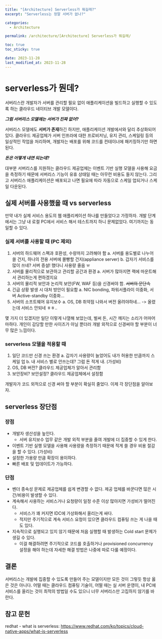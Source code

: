 ```yaml
---
title: "[Architecture] Serverless가 뭐길래?"
excerpt: "Serverless는 정말 서버가 없나?"

categories:
  - Architecture

permalink: /architecture/[Architecture] Serverless가 뭐길래/

toc: true
toc_sticky: true

date: 2023-11-28
last_modified_at: 2023-11-28
---
```


# serverless가 뭔데?

서버리스란 개발자가 서버를 관리할 필요 없이 애플리케이션을 빌드하고 실행할 수 있도록 하는 클라우드 네이티브 개발 모델이다.

***그럼 서버리스 모델에는 서버가 진짜 없어?***

서버리스 모델에도 **서버가 존재**하긴 하지만, 애플리케이션 개발에서와 달리 추상화되어 있다. 클라우드 제공업체가 서버 인프라에 대한 프로비저닝, 유지 관리, 스케일링 등의 일상적인 작업을 처리하며, 개발자는 배포를 위해 코드를 컨테이너에 패키징하기만 하면 된다.

***돈은 어떻게 내면 되는데?***

대부분 서버리스를 지원하는 클라우드 제공업체는 이벤트 기반 실행 모델을 사용해 요금을 측정하기 때문에 서버리스 기능이 유휴 상태일 때는 아무런 비용도 들지 않는다. 그리고 서버리스 애플리케이션은 배포되고 나면 필요에 따라 자동으로 스케일 업되거나 스케일 다운된다.

## 실제 서버를 사용했을 때 vs serverless

만약 내가 실제 서비스 용도의 웹 애플리케이션 하나를 만들었다고 가정하자.
개발 단계에서는 그냥 내 로컬 PC에서 서비스 해서 테스트까지 하니 문제없었다. 여기까지는 동일할 수 있다.

### 실제 서버를 사용할 때 (PC 제외)

1. 서버의 하드웨어 스펙과 호환성, 수량까지 고려해야 함
  a. 서버를 용도별로 나누어 쓸 건지, 하나의 전용 서버에 몰빵할 건지(appliance server)
  b. 갑자기 서비스를 많이 쓰네? 서버 증설! 했다니 사용량 줄음 ㅠ
2. 서버를 물리적으로 보관하고 관리할 공간과 환경
  a. 서버가 많아지면 랙에 마운트해서 관리하는게 편하겠지요
3. 서버의 물리적 보안과 논리적 보안(FW, WAF 등)을 신경써야 함. ~~서버의 문단속~~
4. 긴급 상황 발생 시 대처 방안이 필요함
  a. NIC bonding, 파워서플라이 이중화, 서버 Active-standby 이중화...
5. 서버의 소프트웨어 유지보수
  a. OS, DB 취약점 나와서 버전 올려야하네... -> 올렸는데 서비스 안되네 ㅎㅎ..

몇 가지 더 있겠지만 일단 이렇게 나열해 보았는데, 벌써 돈, 시간 깨지는 소리가 어마어마하다. 개인이 감당할 만한 사이즈가 아닐 뿐더러 개발 외적으로 신경써야 할 부분이 너무 많은 느낌이다.

### serverless 모델을 적용할 때

1. 일단 코드만 신경 쓰는 환경
  a. 갑자기 사용량이 늘었어도 내가 허용한 만큼까지 스케일 업
  b. 내 서비스 별로 안쓰는데? 그럼 돈 적게 내. (가성비)
2. OS, DB 버전? 클라우드 제공업체가 알아서 관리함
3. 보안장비? 보안설정? 클라우드 제공업체에서 설정함

개발자가 코드 외적으로 신경 써야 할 부분이 확실히 줄었다. 이제 각 장단점을 알아보자.

## serverless 장단점

### 장점

- 개발자 생산성을 높인다.
  - 서버 유지보수 업무 같은 개발 외적 부분을 줄여 개발에 더 집중할 수 있게 한다.
- 이벤트 기반 실행 모델을 사용해 사용량을 측정하기 때문에 적게 쓸 경우 비용 절감을 할 수 있다. (가성비)
- 설정한 가용량 만큼 확장이 용이하다.
- 빠른 배포 및 업데이트가 가능하다.

### 단점

- 벤더 종속성 문제로 제공업체를 쉽게 변경할 수 없다. 제공 업체를 바꾼다면 많은 시간/비용이 발생할 수 있다.
- 계속해서 사용하는 서비스거나 요청량이 일정 수준 이상 많아지면 가성비가 떨어진다.
  - 서비스가 꽤 커지면 IDC에 가상화해서 올리는게 싸다.
  - 적지만 주기적으로 계속 서비스 요청이 있으면 클라우드 컴퓨팅 쓰는 게 나을 때도 있다. 
- 지속적으로 실행되고 있지 않기 때문에 처음 실행할 때 발생하는 Cold start 문제가 생길 수 있다.
  - 이걸 해결하려면 주기적으로 코드를 호출하거나 provisioned concurrency 설정을 해야 하는데 자세한 해결 방법은 나중에 따로 다룰 예정이다.

## 결론

서버리스는 개발에 집중할 수 있도록 만들어 주는 모델이지만 모든 것이 그렇듯 항상 옳은 것은 아니다. 어떨 때는 클라우드 컴퓨팅 기술이, 어떨 때는 실 서버 운영이, 내 PC에 서비스를 올리는 것이 최적의 방법일 수도 있으니 너무 서버리스만 고집하지 않기를 바란다.

## 참고 문헌

redhat - what is serverless: <https://www.redhat.com/ko/topics/cloud-native-apps/what-is-serverless>
